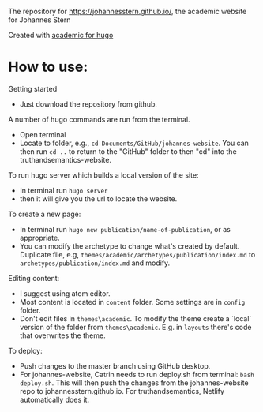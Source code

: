 The repository for https://johannesstern.github.io/, the academic website for Johannes Stern

Created with [academic for hugo](https://sourcethemes.com/academic/)

# How to use:

Getting started
- Just download the repository from github.

A number of hugo commands are run from the terminal.
- Open terminal
- Locate to folder, e.g., `cd Documents/GitHub/johannes-website`. You can then run `cd ..` to return to the "GitHub" folder to then "cd" into the truthandsemantics-website.

To run hugo server which builds a local version of the site:
- In terminal run `hugo server`
- then it will give you the url to locate the website.

To create a new page:
- In terminal run `hugo new publication/name-of-publication`, or as appropriate.
- You can modify the archetype to change what's created by default. Duplicate file, e.g, `themes/academic/archetypes/publication/index.md` to `archetypes/publication/index.md` and modify.

Editing content:
- I suggest using atom editor.
- Most content is located in `content` folder. Some settings are in `config` folder.
- Don't edit files in `themes\academic`. To modify the theme create a \`local\` version of the folder from `themes\academic`. E.g. in `layouts` there's code that overwrites the theme.

To deploy:
- Push changes to the master branch using GitHub desktop. 
- For johannes-website, Catrin needs to run deploy.sh from terminal: `bash deploy.sh`. This will then push the changes from the johannes-website repo to johannesstern.github.io. For truthandsemantics, Netlify automatically does it.
